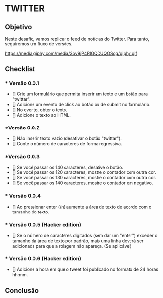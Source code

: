 # TWITTER


## Objetivo

Neste desafio, vamos replicar o feed de notícias do Twitter. Para tanto, seguiremos um fluxo de versões.

https://media.giphy.com/media/3ov9jP4RIGQCUQOScg/giphy.gif


## Checklist

###  * Versão 0.0.1
* [] Crie um formulário que permita inserir um texto e um botão para "twittar".
* [] Adicione um evento de click ao botão ou de submit no formulário.
* [] No evento, obter o texto.
* [] Adicione o texto ao HTML.

### *Versão 0.0.2
* [] Não inserir texto vazio (desativar o botão "twittar").
* [] Conte o número de caracteres de forma regressiva.

### *Versão 0.0.3
* [] Se você passar os 140 caracteres, desative o botão.
* [] Se você passar os 120 caracteres, mostre o contador com outra cor.
* [] Se você passar os 130 caracteres, mostre o contador com outra cor.
* [] Se você passar os 140 caracteres, mostre o contador em negativo.

### * Versão 0.0.4
* [] Ao pressionar enter (/n) aumente a área de texto de acordo com o tamanho do texto.

### * Versão 0.0.5 (Hacker edition)
* [] Se o número de caracteres digitados (sem dar um "enter") exceder o tamanho da área de texto por padrão, mais uma linha deverá ser adicionada para que a rolagem não apareça. (Se aplicável)

### * Versão 0.0.6 (Hacker edition)
* [] Adicione a hora em que o tweet foi publicado no formato de 24 horas hh:mm.

## Conclusão

